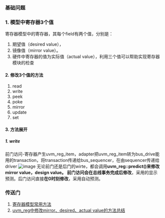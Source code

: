 ### 基础问题
### 1. 模型中寄存器3个值
   寄存器模型中的寄存器，其每个field有两个值，分别是：
   1. 期望值（desired value），
   2. 镜像值（mirror value）。
   3. 硬件中寄存器的值为实际值（actual value），利用三个值可以帮助实现寄存器模块的检查
#### 2. 修改3个值的方法
   1. read
   2. write
   3. peek
   4. poke
   5. mirror
   6. update
   7. set
#### 3. 方法展开
##### 1. write
前门访问-寄存器产生uvm_reg_item，adapter把uvm_reg_item转为bus_drive能用的transaction，将transaction传递给bus_sequencer，在由sequencer传递给driver
![image](https://github.com/bulaqi/IC-DV.github.io/assets/55919713/4a3501f8-aadd-42e4-b99c-0f91f6f3e701)
无论前门还是后门的wirte，都会调用**uvm_reg::predict()**来修改mirror value，design value。
前门访问会在**总线事务完成后修改**，采用的显示预测。后门访问直接**在0时刻修改**，采用自动预测。

### 传送门
1. [寄存器模型常用方法](https://blog.csdn.net/qq_43445577/article/details/119701467)
2. [uvm_reg中修改mirror、desired、actual value的方法总结](https://blog.csdn.net/LSC0311/article/details/127338692)
